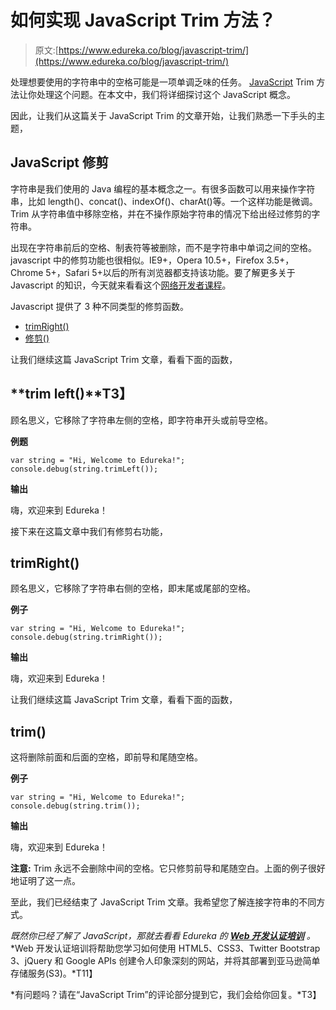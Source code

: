 # 如何实现 JavaScript Trim 方法？

> 原文:[https://www.edureka.co/blog/javascript-trim/](https://www.edureka.co/blog/javascript-trim/)

处理想要使用的字符串中的空格可能是一项单调乏味的任务。 [JavaScript](https://www.edureka.co/blog/javascript-tutorial/) Trim 方法让你处理这个问题。在本文中，我们将详细探讨这个 JavaScript 概念。

因此，让我们从这篇关于 JavaScript Trim 的文章开始，让我们熟悉一下手头的主题，

## **JavaScript 修剪**

字符串是我们使用的 Java 编程的基本概念之一。有很多函数可以用来操作字符串，比如 length()、concat()、indexOf()、charAt()等。一个这样功能是微调。Trim 从字符串值中移除空格，并在不操作原始字符串的情况下给出经过修剪的字符串。

出现在字符串前后的空格、制表符等被删除，而不是字符串中单词之间的空格。javascript 中的修剪功能也很相似。IE9+，Opera 10.5+，Firefox 3.5+，Chrome 5+，Safari 5+以后的所有浏览器都支持该功能。要了解更多关于 Javascript 的知识，今天就来看看这个[网络开发者课程](https://www.edureka.co/masters-program/full-stack-developer-training)。

Javascript 提供了 3 种不同类型的修剪函数。

*   [trimRight()](#trimRight())
*   [修剪()](#trim())

让我们继续这篇 JavaScript Trim 文章，看看下面的函数，

## **trim left()**T3】

顾名思义，它移除了字符串左侧的空格，即字符串开头或前导空格。

**例题**

```
var string = "Hi, Welcome to Edureka!";
console.debug(string.trimLeft());

```

**输出**

嗨，欢迎来到 Edureka！

接下来在这篇文章中我们有修剪右功能，

## **trimRight()**

顾名思义，它移除了字符串右侧的空格，即末尾或尾部的空格。

**例子**

```
var string = "Hi, Welcome to Edureka!";
console.debug(string.trimRight());

```

**输出**

嗨，欢迎来到 Edureka！

让我们继续这篇 JavaScript Trim 文章，看看下面的函数，

## **trim()**

这将删除前面和后面的空格，即前导和尾随空格。

**例子**

```
var string = "Hi, Welcome to Edureka!";
console.debug(string.trim());

```

**输出**

嗨，欢迎来到 Edureka！

**注意:** Trim 永远不会删除中间的空格。它只修剪前导和尾随空白。上面的例子很好地证明了这一点。

至此，我们已经结束了 JavaScript Trim 文章。我希望您了解连接字符串的不同方式。

*既然你已经了解了 JavaScript，那就去看看 Edureka 的 **[Web 开发认证培训](https://www.edureka.co/complete-web-developer)** 。* *Web 开发认证培训将帮助您学习如何使用 HTML5、CSS3、Twitter Bootstrap 3、jQuery 和 Google APIs 创建令人印象深刻的网站，并将其部署到亚马逊简单存储服务(S3)。*T11】

*有问题吗？请在“JavaScript Trim”的评论部分提到它，我们会给你回复。*T3】